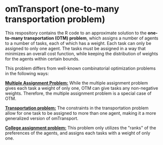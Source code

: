 # omTransport (one-to-many transportation problem)

This respository contains the R code to an approximate solution to the **one-to-many transportation (OTM) problem**, which assigns a number of agents to a number of tasks, each of which has a weight. Each task can only be assigned to only one agent. The tasks must be assigned in a way that minimizes an overall cost function, while keeping the distribution of weights for the agents within certain bounds.

This problem differs from well-known combinatorial optimization problems in the following ways:

**[Multiple Assignment Problem:](https://en.wikipedia.org/wiki/Assignment_problem)** While the multiple assignment problem gives each task a weight of only one, OTM can give tasks any non-negative weights. Therefore, the multiple assignment problem is a special case of OTM.

**[Transportation problem:](https://en.wikipedia.org/wiki/Transportation_theory_(mathematics))** The constraints in the transportation problem allow for one task to be assigned to more than one agent, making it a more generalized version of omTransport.

**[College assignment problem:](https://en.wikipedia.org/wiki/Stable_marriage_problem#Similar_problems)** This problem only utilizes the "ranks" of the preferences of the agents, and assigns each tasks with a weight of only one.


